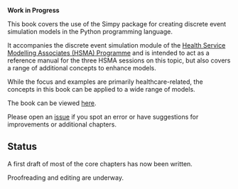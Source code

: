 **Work in Progress**

This book covers the use of the Simpy package for creating discrete event simulation models in the Python programming language. 

It accompanies the discrete event simulation module of the [Health Service Modelling Associates (HSMA) Programme](https://sites.google.com/nihr.ac.uk/hsma/introduction-to-hsma) and is intended to act as a reference manual for the three HSMA sessions on this topic, but also covers a range of additional concepts to enhance models. 

While the focus and examples are primarily healthcare-related, the concepts in this book can be applied to a wide range of models. 

The book can be viewed [here](https://hsma-programme.github.io/hsma6_des_book/).

Please open an [issue](https://github.com/hsma-programme/hsma6_des_book/issues) if you spot an error or have suggestions for improvements or additional chapters. 

## Status

A first draft of most of the core chapters has now been written. 

Proofreading and editing are underway. 
